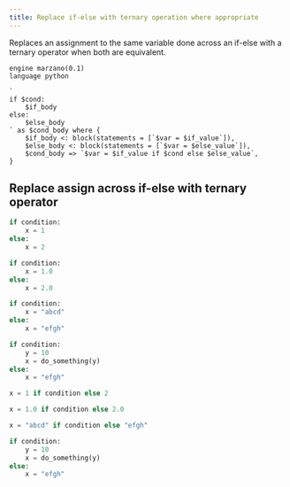 ```yaml
---
title: Replace if-else with ternary operation where appropriate
---
```


Replaces an assignment to the same variable done across an if-else with a ternary operator when both are equivalent.

```grit
engine marzano(0.1)
language python

`
if $cond:
    $if_body
else:
    $else_body
` as $cond_body where {
    $if_body <: block(statements = [`$var = $if_value`]),
    $else_body <: block(statements = [`$var = $else_value`]),
    $cond_body => `$var = $if_value if $cond else $else_value`,
}
```

## Replace assign across if-else with ternary operator

```python
if condition:
    x = 1
else:
    x = 2

if condition:
    x = 1.0
else:
    x = 2.0

if condition:
    x = "abcd"
else:
    x = "efgh"

if condition:
    y = 10
    x = do_something(y)
else:
    x = "efgh"
```

```python
x = 1 if condition else 2

x = 1.0 if condition else 2.0

x = "abcd" if condition else "efgh"

if condition:
    y = 10
    x = do_something(y)
else:
    x = "efgh"
```
